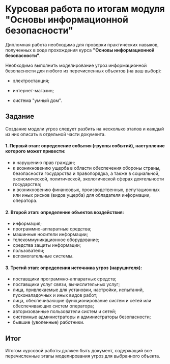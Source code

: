 # Курсовая работа по итогам модуля "Основы информационной безопасности"

Дипломная работа необходима для проверки практических навыков, полученных в ходе прохождения курса  **"Основы информационной безопасности"**.

Необходимо выполнить моделирование угроз информационной безопасности для любого из перечисленных объектов (на ваш выбор):

- электростанция;

- интернет-магазин;

- система "умный дом".

  
## Задание

Создание модели угроз следует разбить на несколько этапов и каждый из них описать в отдельной части документа.

#### 1. Первый этап: определение события (группы событий), наступление которого может привести:
   - к нарушению прав граждан;
   - к возникновению ущерба в области обеспечения обороны страны, безопасности государства и правопорядка, а также в социальной, экономической, политической, экологической сферах деятельности государства;
   - к возникновению финансовых, производственных, репутационных или иных рисков (видов ущерба) для обладателя информации, оператора.
   
#### 2. Второй этап: определение объектов воздействия:
   - информация;
   - программно-аппаратные средства;
   - машинные носители информации;
   - телекоммуникационное оборудование;
   - средства защиты информации;
   - пользователи;
   - вспомогательные системы.
   
#### 3. Третий этап: определения источника угроз (нарушителя):

   - поставщики программно-аппаратных средств;
   - поставщики услуг связи, вычислительных услуг;
   - лица, привлекаемые для установки, настройки, испытаний, пусконаладочных и иных видов работ;
   - лица, обеспечивающие функционирование систем и сетей или обеспечивающих систем оператора;
   - авторизованные пользователи систем и сетей;
   - системные администраторы и администраторы безопасности;
   - бывшие (уволенные) работники.



## Итог

Итогом курсовой работы должен быть документ, содержащий все перечисленные этапы моделирования угроз для выбранного объекта.
